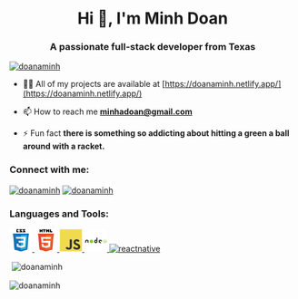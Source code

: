 <h1 align="center">Hi 👋, I'm Minh Doan</h1>
<h3 align="center">A passionate full-stack developer from Texas</h3>

<p align="left"> <a href="https://twitter.com/doanaminh" target="blank"><img src="https://img.shields.io/twitter/follow/doanaminh?logo=twitter&style=for-the-badge" alt="doanaminh" /></a> </p>

- 👨‍💻 All of my projects are available at [https://doanaminh.netlify.app/](https://doanaminh.netlify.app/)

- 📫 How to reach me **minhadoan@gmail.com**

- ⚡ Fun fact **there is something so addicting about hitting a green a ball around with a racket.**

<h3 align="left">Connect with me:</h3>
<p align="left">
<a href="https://twitter.com/doanaminh" target="blank"><img align="center" src="https://raw.githubusercontent.com/rahuldkjain/github-profile-readme-generator/master/src/images/icons/Social/twitter.svg" alt="doanaminh" height="30" width="40" /></a>
<a href="https://linkedin.com/in/doanaminh" target="blank"><img align="center" src="https://raw.githubusercontent.com/rahuldkjain/github-profile-readme-generator/master/src/images/icons/Social/linked-in-alt.svg" alt="doanaminh" height="30" width="40" /></a>
</p>

<h3 align="left">Languages and Tools:</h3>
<p align="left"> <a href="https://www.w3schools.com/css/" target="_blank" rel="noreferrer"> <img src="https://raw.githubusercontent.com/devicons/devicon/master/icons/css3/css3-original-wordmark.svg" alt="css3" width="40" height="40"/> </a> <a href="https://www.w3.org/html/" target="_blank" rel="noreferrer"> <img src="https://raw.githubusercontent.com/devicons/devicon/master/icons/html5/html5-original-wordmark.svg" alt="html5" width="40" height="40"/> </a> <a href="https://developer.mozilla.org/en-US/docs/Web/JavaScript" target="_blank" rel="noreferrer"> <img src="https://raw.githubusercontent.com/devicons/devicon/master/icons/javascript/javascript-original.svg" alt="javascript" width="40" height="40"/> </a> <a href="https://nodejs.org" target="_blank" rel="noreferrer"> <img src="https://raw.githubusercontent.com/devicons/devicon/master/icons/nodejs/nodejs-original-wordmark.svg" alt="nodejs" width="40" height="40"/> </a> <a href="https://reactnative.dev/" target="_blank" rel="noreferrer"> <img src="https://reactnative.dev/img/header_logo.svg" alt="reactnative" width="40" height="40"/> </a> </p>

<p>&nbsp;<img align="center" src="https://github-readme-stats.vercel.app/api?username=doanaminh&show_icons=true&locale=en" alt="doanaminh" /></p>

<p><img align="center" src="https://github-readme-streak-stats.herokuapp.com/?user=doanaminh&" alt="doanaminh" /></p>
